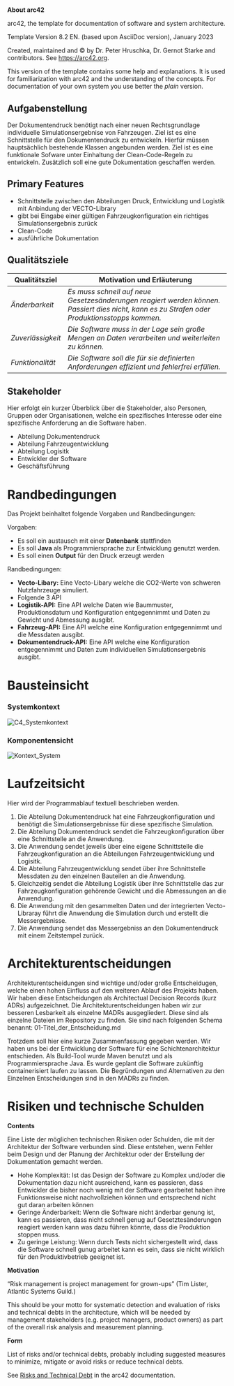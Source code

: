 # 

**About arc42**

arc42, the template for documentation of software and system
architecture.

Template Version 8.2 EN. (based upon AsciiDoc version), January 2023

Created, maintained and © by Dr. Peter Hruschka, Dr. Gernot Starke and
contributors. See <https://arc42.org>.

<div class="note">

This version of the template contains some help and explanations. It is
used for familiarization with arc42 and the understanding of the
concepts. For documentation of your own system you use better the
*plain* version.

</div>

## Aufgabenstellung

Der Dokumentendruck benötigt nach einer neuen Rechtsgrundlage individuelle Simulationsergebnise von Fahrzeugen. Ziel ist es eine Schnittstelle für den Dokumentendruck zu entwickeln. Hierfür müssen hauptsächlich bestehende Klassen angebunden werden. Ziel ist es eine funktionale Sofware unter Einhaltung der Clean-Code-Regeln zu entwickeln. Zusätzlich soll eine gute Dokumentation geschaffen werden.

## Primary Features

- Schnittstelle zwischen den Abteilungen Druck, Entwicklung und Logistik mit Anbindung der VECTO-Library
- gibt bei Eingabe einer gültigen Fahrzeugkonfiguration ein richtiges Simulationsergebnis zurück
- Clean-Code
- ausführliche Dokumentation

## Qualitätsziele

| Qualitätsziel   | Motivation und Erläuterung        |
|-------------|----------------|
| *Änderbarkeit* | *Es muss schnell auf neue Gesetzesänderungen reagiert werden können. Passiert dies nicht, kann es zu Strafen oder Produktionsstopps kommen.* |
| *Zuverlässigkeit* | *Die Software muss in der Lage sein große Mengen an Daten verarbeiten und weiterleiten zu können.* |
| *Funktionalität* | *Die Software soll die  für sie definierten Anforderungen effizient und fehlerfrei erfüllen.* |

## Stakeholder

Hier erfolgt ein kurzer Überblick über die Stakeholder, also Personen, Gruppen oder Organisationen, welche ein spezifisches Interesse oder eine spezifische Anforderung an die Software haben.

* Abteilung Dokumentendruck
* Abteilung Fahrzeugentwicklung
* Abteilung Logisitk
* Entwickler der Software
* Geschäftsführung

# Randbedingungen

Das Projekt beinhaltet folgende Vorgaben und Randbedingungen:

Vorgaben:
- Es soll ein austausch mit einer **Datenbank** stattfinden
- Es soll **Java** als Programmiersprache zur Entwicklung genutzt werden.
- Es soll einen **Output** für den Druck erzeugt werden

Randbedingungen:
- **Vecto-Libary:** Eine Vecto-Libary welche die CO2-Werte von schweren Nutzfahrzeuge simuliert.
- Folgende 3 API
- **Logistik-API:** Eine API welche Daten wie Baummuster, Produktionsdatum und Konfiguration
  entgegennimmt und Daten zu Gewicht und Abmessung ausgibt.
- **Fahrzeug-API:** Eine API welche eine Konfiguration entgegennimmt und die Messdaten ausgibt.
- **Dokumentendruck-API:** Eine API welche eine Konfiguration entgegennimmt und Daten zum individuellen
  Simulationsergebnis ausgibt.
  
# Bausteinsicht

### Systemkontext

![C4_Systemkontext](https://user-images.githubusercontent.com/114069919/235234784-8b159e59-3f43-4707-83d1-57e5a82f7159.JPG)

### Komponentensicht

![Kontext_System](https://user-images.githubusercontent.com/114069919/235234220-42776560-b78b-439f-95e0-983502253f26.JPG)

# Laufzeitsicht

Hier wird der Programmablauf textuell beschrieben werden.

1. Die Abteilung Dokumentendruck hat eine Fahrzeugkonfiguration und benötigt die Simulationsergebnisse für diese spezifische Simulation.
2. Die Abteilung Dokumentendruck sendet die Fahrzeugkonfiguration über eine Schnittstelle an die Anwendung.
3. Die Anwendung sendet jeweils über eine eigene Schnittstelle die Fahrzeugkonfiguration an die Abteilungen Fahrzeugentwicklung und Logisitk.
4. Die Abteilung Fahrzeugentwicklung sendet über ihre Schnittstelle Messdaten zu den einzelnen Bauteilen an die Anwendung.
4. Gleichzeitig sendet die Abteilung Logistik über ihre Schnittstelle das zur Fahrzeugkonfiguration gehörende Gewicht und die Abmessungen an die Anwendung.
5. Die Anwendung mit den gesammelten Daten und der integrierten Vecto-Libraray führt die Anwendung die Simulation durch und erstellt die Messergebnisse.
6. Die Anwendung sendet das Messergebniss an den Dokumentendruck mit einem Zeitstempel zurück.

# Architekturentscheidungen

</div>

Architekturentscheidungen sind wichtige und/oder große Entscheidugen, welche einen hohen Einfluss auf den weiteren Ablauf des Projekts haben. Wir haben diese Entscheidungen als Architectual Decision Records (kurz ADRs) aufgezeichnet.
Die Architekturentscheidungen haben wir zur besseren Lesbarkeit als einzelne MADRs ausgegliedert. Diese sind als einzelne Dateien im Repository zu finden. Sie sind nach folgenden Schema benannt: 01-Titel_der_Entscheidung.md

Trotzdem soll hier eine kurze Zusammenfassung gegeben werden. Wir haben uns bei der Entwicklung der Software für eine Schichtenarchitektur entschieden. 
Als Build-Tool wurde Maven benutzt und als Programmiersprache Java. Es wurde geplant die Software zukünftig containerisiert laufen zu lassen. 
Die Begründungen und Alternativen zu den Einzelnen Entscheidungen sind in den MADRs zu finden.

# Risiken und technische Schulden

<div class="formalpara-title">

**Contents**

</div>

Eine Liste der möglichen technischen Risiken oder Schulden, die mit der Architektur der Software verbunden sind. Diese entstehen, wenn Fehler beim Design 
und der Planung der Architektur oder der Erstellung der Dokumentation gemacht werden.

* Hohe Komplexität: Ist das Design der Software zu Komplex und/oder die Dokumentation dazu nicht ausreichend, kann es passieren, dass Entwickler die bisher noch wenig mit der Software gearbeitet haben ihre Funktionsweise nicht nachvollziehen können und entsprechend nicht gut daran arbeiten können
* Geringe Änderbarkeit: Wenn die Software nicht änderbar genung ist, kann es passieren, dass nicht schnell genug auf Gesetztesänderungen reagiert werden kann was dazu führen könnte, dass die Produktion stoppen muss.
* Zu geringe Leistung: Wenn durch Tests nicht sichergestellt wird, dass die Software schnell gunug arbeitet kann es sein, dass sie nicht wirklich für den Produktivbetrieb geeignet ist.

<div class="formalpara-title">

**Motivation**

</div>

“Risk management is project management for grown-ups” (Tim Lister,
Atlantic Systems Guild.)

This should be your motto for systematic detection and evaluation of
risks and technical debts in the architecture, which will be needed by
management stakeholders (e.g. project managers, product owners) as part
of the overall risk analysis and measurement planning.

<div class="formalpara-title">

**Form**

</div>

List of risks and/or technical debts, probably including suggested
measures to minimize, mitigate or avoid risks or reduce technical debts.

See [Risks and Technical Debt](https://docs.arc42.org/section-11/) in
the arc42 documentation.
